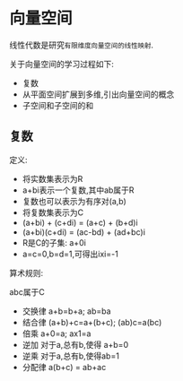 # 向量空间

线性代数是研究`有限维度向量空间的线性映射`.

关于向量空间的学习过程如下:

- 复数
- 从平面空间扩展到多维,引出向量空间的概念
- 子空间和子空间的和

## 复数

定义:

- 将实数集表示为R
- a+bi表示一个复数,其中ab属于R
- 复数也可以表示为有序对(a,b)
- 将复数集表示为C
- (a+bi) + (c+di) = (a+c) + (b+d)i
- (a+bi)(c+di) = (ac-bd) + (ad+bc)i
- R是C的子集: a+0i
- a=c=0,b=d=1,可得出ixi=-1

算术规则:

abc属于C

- 交换律 a+b=b+a; ab=ba
- 结合律 (a+b)+c=a+(b+c); (ab)c=a(bc)
- 倍乘 a+0=a; ax1=a
- 逆加  对于a,总有b,使得 a+b=0
- 逆乘  对于a,总有b,使得ab=1
- 分配律 a(b+c) = ab+ac
